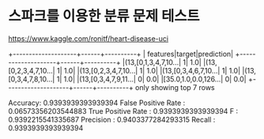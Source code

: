 # 스파크를 이용한 분류 문제 테스트

https://www.kaggle.com/ronitf/heart-disease-uci

+--------------------+------+----------+
|            features|target|prediction|
+--------------------+------+----------+
|(13,[0,1,3,4,7,10...|     1|       1.0|
|(13,[0,2,3,4,7,10...|     1|       1.0|
|(13,[0,2,3,4,7,10...|     1|       1.0|
|(13,[0,3,4,6,7,10...|     1|       1.0|
|(13,[0,3,4,7,8,10...|     1|       1.0|
|(13,[0,3,4,7,9,11...|     0|       0.0|
|[35.0,1.0,0.0,126...|     0|       0.0|
+--------------------+------+----------+
only showing top 7 rows

Accuracy:  0.9393939393939394
False Positive Rate :  0.06573356203544883
True Positive Rate :  0.9393939393939394
F :  0.9392215541335687
Precision :  0.9403377284293315
Recall :  0.9393939393939394
